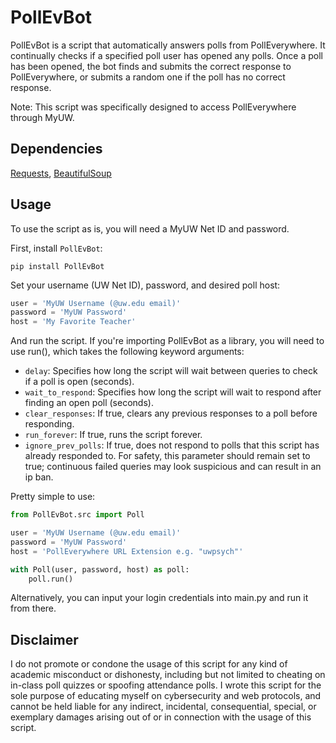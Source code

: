 # PollEvBot

PollEvBot is a script that automatically answers polls from PollEverywhere. It continually checks if a specified poll user has opened any polls. Once a poll has been opened, the bot finds and submits the correct response to PollEverywhere, or submits a random one if the poll has no correct response.

Note: This script was specifically designed to access PollEverywhere through MyUW. 

## Dependencies

[Requests](https://github.com/requests/requests), [BeautifulSoup](https://github.com/waylan/beautifulsoup)

## Usage

To use the script as is, you will need a MyUW Net ID and password.

First, install `PollEvBot`:
```
pip install PollEvBot
```

Set your username (UW Net ID), password, and desired poll host:
```python
user = 'MyUW Username (@uw.edu email)'
password = 'MyUW Password'
host = 'My Favorite Teacher'
```

And run the script. If you're importing PollEvBot as a library, you will need to use run(), which takes the following keyword arguments:
 * `delay`: Specifies how long the script will wait between queries to check if a poll is open (seconds).
 * `wait_to_respond`: Specifies how long the script will wait to respond after finding an open poll (seconds).
 * `clear_responses`: If true, clears any previous responses to a poll before responding.
 * `run_forever`: If true, runs the script forever.
 * `ignore_prev_polls`: If true, does not respond to polls that this script has already responded to. For safety, this parameter should remain set to true; continuous failed queries may look suspicious and can result in an ip ban.
    
Pretty simple to use:
```python
from PollEvBot.src import Poll

user = 'MyUW Username (@uw.edu email)'
password = 'MyUW Password'
host = 'PollEverywhere URL Extension e.g. "uwpsych"'

with Poll(user, password, host) as poll:
    poll.run()
```
Alternatively, you can input your login credentials into main.py and run it from there.

## Disclaimer

I do not promote or condone the usage of this script for any kind of academic misconduct or dishonesty, including but not limited to cheating on in-class poll quizzes or spoofing attendance polls. I wrote this script for the sole purpose of educating myself on cybersecurity and web protocols, and cannot be held liable for any indirect, incidental, consequential, special, or exemplary damages arising out of or in connection with the usage of this script.
